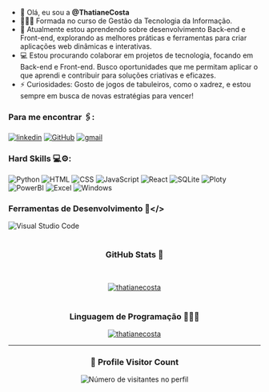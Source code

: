 - 👋 Olá, eu sou a **@ThatianeCosta**
- 👩🏻‍🎓 Formada no curso de Gestão da Tecnologia da Informação.
- 🌱 Atualmente estou aprendendo sobre desenvolvimento Back-end e Front-end, explorando as melhores práticas e ferramentas para criar aplicações web dinâmicas e interativas.
- 💻 Estou procurando colaborar em projetos de tecnologia, focando em Back-end e Front-end. Busco oportunidades que me permitam aplicar o que aprendi e contribuir para soluções criativas e eficazes.
- ⚡ Curiosidades: Gosto de jogos de tabuleiros, como o xadrez, e estou sempre em busca de novas estratégias para vencer!


### Para me encontrar 🖇:

[![linkedin](https://img.shields.io/badge/LinkedIn-0077B5?style=for-the-badge&logo=linkedin&logoColor=white)](https://www.linkedin.com/in/thatiane-costa)
[![GitHub](https://img.shields.io/badge/github-%23121011.svg?style=for-the-badge&logo=github&logoColor=white)](https://www.github.com/thatianecosta)
[![gmail](https://img.shields.io/badge/Gmail-D14836?style=for-the-badge&logo=gmail&logoColor=white)](thatianecosta09@gmail.com)

### Hard Skills 💻⚙:

![Python](https://img.shields.io/badge/Python-FFD43B?style=for-the-badge&logo=python&logoColor=blue)
![HTML](https://img.shields.io/badge/HTML5-E34F26?style=for-the-badge&logo=html5&logoColor=white)
![CSS](https://img.shields.io/badge/CSS3-1572B6?style=for-the-badge&logo=css3&logoColor=white)
![JavaScript](https://img.shields.io/badge/JavaScript-323330?style=for-the-badge&logo=javascript&logoColor=F7DF1E)
![React](https://img.shields.io/badge/React-20232A?style=for-the-badge&logo=react&logoColor=61DAFB)
![SQLite](https://img.shields.io/badge/Sqlite-003B57?style=for-the-badge&logo=sqlite&logoColor=white)
![Ploty](https://img.shields.io/badge/Plotly-239120?style=for-the-badge&logo=plotly&logoColor=white)
![PowerBI](https://img.shields.io/badge/PowerBI-F2C811?style=for-the-badge&logo=Power%20BI&logoColor=white)
![Excel](https://img.shields.io/badge/Microsoft_Excel-217346?style=for-the-badge&logo=microsoft-excel&logoColor=white)
![Windows](https://img.shields.io/badge/Windows-017AD7?style=for-the-badge&logo=windows&logoColor=white)

### Ferramentas de Desenvolvimento 🔨</>
![Visual Studio Code](https://img.shields.io/badge/Visual%20Studio%20Code-0078d7.svg?style=for-the-badge&logo=visual-studio-code&logoColor=white)

#

<div style="text-align: center;" align="center">
  <h3> GitHub Stats 🎯</h3>
  <br>

[![thatianecosta](https://github-readme-stats.vercel.app/api?username=thatianecosta&theme=radical)](https://github.com/anuraghazra/github-readme-stats)

#
<div align="center">
  <h3><b>Linguagem de Programação 👩🏻‍💻 </b></h3>
</div>

[![thatianecosta](https://github-readme-stats.vercel.app/api/top-langs/?username=thatianecosta&hide=html&layout=compact&theme=radical)](https://github.com/anuraghazra/github-readme-stats)

  ---

<div align="center">
  <h3><b>📍 Profile Visitor Count</b></h3>
</div>

<p align="center">
  <img
    src="https://profile-counter.glitch.me/ThatianeCosta/count.svg"
    alt="Número de visitantes no perfil"
  />
</p>
<!---
ThatianeCosta/ThatianeCosta is a ✨ special ✨ repository because its `README.md` (this file) appears on your GitHub profile.
You can click the Preview link to take a look at your changes.
--->
